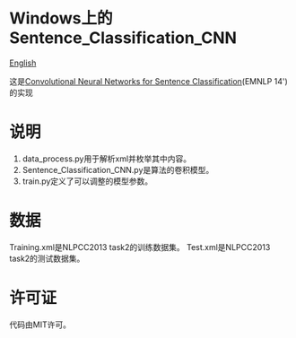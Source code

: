 # Windows上的Sentence_Classification_CNN

[English](/examples/tensorflow/Sentence_Classification_CNN/README.md)

这是[Convolutional Neural Networks for Sentence Classification](http://www.aclweb.org/anthology/D14-1181)(EMNLP 14')的实现

# 说明

1. data_process.py用于解析xml并枚举其中内容。
2. Sentence_Classification_CNN.py是算法的卷积模型。
3. train.py定义了可以调整的模型参数。

# 数据

Training.xml是NLPCC2013 task2的训练数据集。 Test.xml是NLPCC2013 task2的测试数据集。

# 许可证

代码由MIT许可。